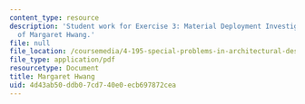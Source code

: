 ```yaml
---
content_type: resource
description: 'Student work for Exercise 3: Material Deployment Investigation courtesy
  of Margaret Hwang.'
file: null
file_location: /coursemedia/4-195-special-problems-in-architectural-design-spring-2005/4d43ab50ddb07cd740e0ecb697872cea_3hwang.pdf
file_type: application/pdf
resourcetype: Document
title: Margaret Hwang
uid: 4d43ab50-ddb0-7cd7-40e0-ecb697872cea
---
```

